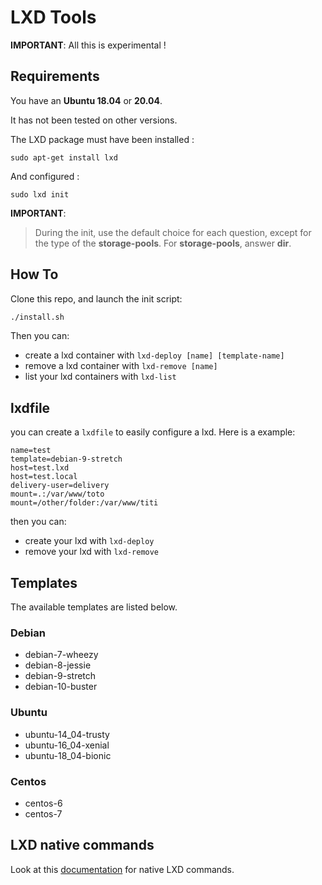 # LXD Tools

**IMPORTANT**: All this is experimental !

## Requirements

You have an **Ubuntu 18.04** or **20.04**.
 
It has not been tested on other versions.

The LXD package must have been installed :

```shell
sudo apt-get install lxd
```

And configured :

```shell
sudo lxd init
```

**IMPORTANT**:
> During the init, use the default choice for each question, except for the type of the **storage-pools**.
> For **storage-pools**, answer **dir**.


## How To


Clone this repo, and launch the init script:

```bash
./install.sh
```

Then you can:

  * create a lxd container with `lxd-deploy [name] [template-name]`
  * remove a lxd container with `lxd-remove [name]`
  * list your lxd containers with `lxd-list`

## lxdfile

you can create a `lxdfile` to easily configure a lxd. Here is a example:

```
name=test
template=debian-9-stretch
host=test.lxd
host=test.local
delivery-user=delivery
mount=.:/var/www/toto
mount=/other/folder:/var/www/titi
```

then you can:

  * create your lxd with `lxd-deploy`
  * remove your lxd with `lxd-remove`

## Templates

The available templates are listed below.

### Debian

* debian-7-wheezy
* debian-8-jessie
* debian-9-stretch
* debian-10-buster

### Ubuntu

* ubuntu-14_04-trusty
* ubuntu-16_04-xenial
* ubuntu-18_04-bionic

### Centos

* centos-6
* centos-7

## LXD native commands

Look at this [documentation](./LXD.md) for native LXD commands.

